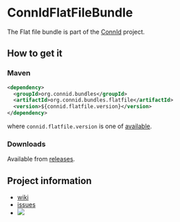 ConnIdFlatFileBundle
==============

The Flat file bundle is part of the [ConnId](http://connid.tirasa.net) project.

## How to get it

### Maven

```XML
<dependency>
  <groupId>org.connid.bundles</groupId>
  <artifactId>org.connid.bundles.flatfile</artifactId>
  <version>${connid.flatfile.version}</version>
</dependency>
```

where `connid.flatfile.version` is one of [available](http://repo1.maven.org/maven2/org/connid/bundles/org.connid.bundles.flatfile/).

### Downloads

Available from [releases](https://github.com/Tirasa/ConnIdFlatFileBundle/releases).

## Project information

 * [wiki](https://connid.atlassian.net/wiki/display/BASE/Flat+File)
 * [issues](https://connid.atlassian.net/browse/FLATFILE)
 * <a href="https://travis-ci.org/Tirasa/ConnIdFlatFileBundle"><img src="https://api.travis-ci.org/Tirasa/ConnIdFlatFileBundle.png"/></a>
